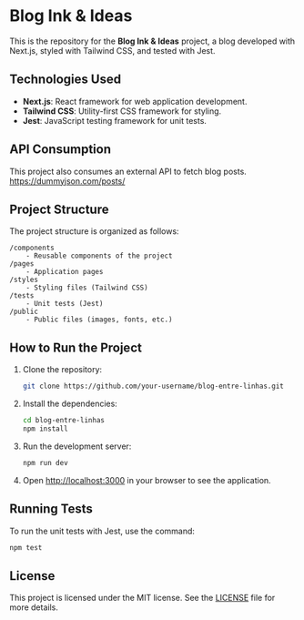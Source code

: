 # Blog Ink & Ideas

This is the repository for the **Blog Ink & Ideas** project, a blog developed with Next.js, styled with Tailwind CSS, and tested with Jest.

## Technologies Used

- **Next.js**: React framework for web application development.
- **Tailwind CSS**: Utility-first CSS framework for styling.
- **Jest**: JavaScript testing framework for unit tests.

## API Consumption

This project also consumes an external API to fetch blog posts.
https://dummyjson.com/posts/

## Project Structure

The project structure is organized as follows:

```
/components
    - Reusable components of the project
/pages
    - Application pages
/styles
    - Styling files (Tailwind CSS)
/tests
    - Unit tests (Jest)
/public
    - Public files (images, fonts, etc.)
```

## How to Run the Project

1. Clone the repository:
   ```bash
   git clone https://github.com/your-username/blog-entre-linhas.git
   ```
2. Install the dependencies:
   ```bash
   cd blog-entre-linhas
   npm install
   ```
3. Run the development server:
   ```bash
   npm run dev
   ```
4. Open [http://localhost:3000](http://localhost:3000) in your browser to see the application.

## Running Tests

To run the unit tests with Jest, use the command:

```bash
npm test
```

## License

This project is licensed under the MIT license. See the [LICENSE](LICENSE) file for more details.
